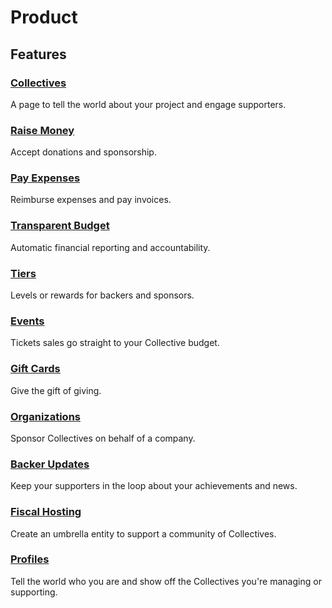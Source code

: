 # Product

## Features

### [Collectives](../collectives/)

A page to tell the world about your project and engage supporters.

### [Raise Money](../backers-and-sponsors/)

Accept donations and sponsorship.

### [Pay Expenses](../expenses/)

Reimburse expenses and pay invoices.

### [Transparent Budget](../collectives/budget.md)

Automatic financial reporting and accountability.

### [Tiers](../collectives/tiers-goals.md)

Levels or rewards for backers and sponsors.

### [Events](../collectives/events.md)

Tickets sales go straight to your Collective budget.

### [Gift Cards](../backers-and-sponsors/gift-cards.md)

Give the gift of giving.

### [Organizations](../backers-and-sponsors/organizations.md)

Sponsor Collectives on behalf of a company.

### [Backer Updates](../collectives/communication.md)

Keep your supporters in the loop about your achievements and news.

### [Fiscal Hosting](../hosts/)

Create an umbrella entity to support a community of Collectives.

### [Profiles](user-profile.md)

Tell the world who you are and show off the Collectives you're managing or supporting.

